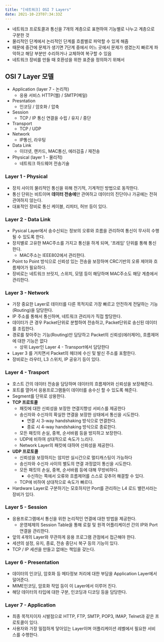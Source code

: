 ```yaml
---
title: "[네트워크] OSI 7 Layers"
date: 2021-10-23T07:34:33Z
---
```

- 네트워크 프로토콜과 통신을 7개의 계층으로 표현하여 기능별로 나누고 계층으로 구분한 것
- 물리적인 단계에서 논리적인 단계를 흐름별로 파악할 수 있게 해줌
- 때문에 중간에 문제가 생기면 7단계 중에서 어느 곳에서 문제가 생겼는지 빠르게 파악하고 해당 부분만 수리하거나 교체하여 복구할 수 있음
- 네트워크 장비를 만들 때 호환성을 위한 표준을 정의하기 위해서

## OSI 7 Layer 모델

- Application (layer 7 - 논리적)
    - 응용 서비스 HTTP(웹) / SMTP(메일)
- Presntation
    - 인코딩 / 암호화 / 압축
- Session
    - TCP / IP 통신 연결을 수립 / 유지 / 중단
- Transport
    - TCP / UDP
- Network
    - IP통신, 라우팅
- Data Link
    - 이더넷, 랜카드, MAC통신, 에러검출 / 재전송
- Physical (layer 1 - 물리적)
    - 네트워크 하드웨어 전송기술

### Layer 1 - Physical

- 장치 사이의 물리적인 통신을 위해 전기적, 기계적인 방법으로 동작한다.
- 통신 단위는 비트이며 **데이터 전송에**만 관여하고 데이터의 진단이나 가공에는 전혀 관여하지 않는다.
- 대표적인 장비로 통신 케이블, 리피터, 허브 등이 있다.

### Layer 2 - Data Link

- Pysical Layer에서 송수신되는 정보의 오류와 흐름을 관리하여 통신이 무사히 수행될 수 있도록 한다.
- 장치별로 고유한 MAC주소를 가지고 통신을 하게 되며, '프레임' 단위를 통해 통신한다.
    - MAC주소는 IEEE802에서 관리한다.
- Point to Point 방식으로 신뢰성 있는 전송을 보장하며 CRC기반의 오류 제어와 흐름제어가 필요하다.
- 장비로는 네트워크 브릿지, 스위치, 모뎀 등이 해당하며 MAC주소도 해당 계층에서 관리한다.

### Layer 3 - Network

- 가장 중요한 Layer로 데이터를 다른 목적지로 가장 빠르고 안전하게 전달하는 기능(Routing)을 담당한다.
- IP 주소를 통해서 통신하며, 네트워크 관리자가 직접 할당한다.
- 데이터가 큰 경우 Packet단위로 분할하여 전송하고, Packet단위로 송신된 데이터를 조립한다.
- 경로를 찾아주는 기능(Routing)만 담당하고 Packet의 신뢰성(에러제어), 흐름제어에 대한 기능은 없다
    - 상위 Layer인 Layer 4 - Transport에서 담당한다
- Layer 3 를 거치면서 Packet의 헤더에 수신 및 발신 주소를 포함한다.
- 장비로는 라우터, L3 스위치, IP 공유기 등이 있다.

### Layer 4 - Trasport

- 호스트 간의 데이터 전송을 담당하며 데이터의 흐름제어와 신뢰성을 보장해준다.
- 포트를 열어서 응용프로그램들이 데이터를 송수신 할 수 있도록 해준다.
- Segment를 단위로 상용한다.
- **TCP 프로토콜**
    - 패킷에 대한 신뢰성을 보장한 연결지향성 서비스를 제공한다
    - 송신자와 수신자의 확실한 연결을 보장한 상태에서 통신을 시도한다.
        - 연결 시 3-way handshaking 방식으로 연결한다.
        - 종료 시 4-way handshaking 방식으로 종료한다.
    - 모든 패킷의 손실, 중복, 순서바뀜 등을 방지하고 보장한다.
    - UDP에 비하여 상대적으로 속도가 느리다.
    - Network Layer의 패킷에 대하여 신뢰성을 제공한다.
- **UDP 프로토콜**
    - 신뢰성을 보장하지는 않지만 실시간으로 멀티캐스팅이 가능하다
    - 송신자와 수신자 사이의 별도의 연결 과정없이 통신을 시도한다.
    - 모든 패킷의 손실, 중복, 순서바뀜 등에 대해 무방비하다.
        - 수신하는 쪽에서 오류와 흐름제어를 스스로 갖추어 해결할 수 있다.
    - TCP에 비하여 상대적으로 속도가 빠르다.
- Hardware Layer로 구분하기는 모호하지만 Port를 관리하는 L4 로드 밸런서라는 장비가 있다.

### Layer 5 - Session

- 응용프로그램에서 통신을 위한 논리적인 연결에 대한 방법을 제공한다.
    - 운영체제의 Session Table을 통해 로컬 및 원격 어플리케이션 간의 IP와 Port 연결을 관리한다.
- 앞의 4개의 Layer와 무관하게 응용 프로그램 관점에서 접근해야 한다.
- 세션의 설정, 유지, 종료, 전송 중단시 복구 등의 기능이 있다.
- TCP / IP 세션을 만들고 없애는 책임을 갖는다.

### Layer 6 - Presentation

- 데이터의 인코딩, 암호화 등 메타정보 처리에 대한 부담을 Application Layer에서 덜어준다.
- MIME인코딩, 암호화 작업 등이 이 Layer에서 이루어 진다.
- 해당 데이터의 타입에 대한 구분, 인코딩과 디코딩 등을 담당한다.

### Layer 7 - Application

- 최종 목적지이자 시발점으로 HTTP, FTP, SMTP, POP3, IMAP, Telnet과 같은 프로토콜이 있다.
- 사용자와 가장 밀접하게 닿아있는 Layer이며 어플리케이션 레벨에서 필요한 서비스를 수행한다.